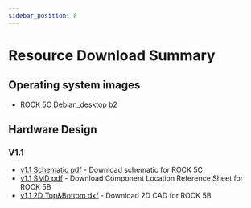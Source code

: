 ```yaml
---
sidebar_position: 8
---
```


# Resource Download Summary

## Operating system images

- [ROCK 5C Debian_desktop b2](https://github.com/radxa-build/rock-5c/releases/download/b2/rock-5c_debian_bullseye_kde_b2.img.xz)


## Hardware Design

### V1.1

- [v1.1 Schematic pdf](https://dl.radxa.com/rock5/5c/docs/hw/v1100/radxa_rock_5c_schematic_v1100.pdf) - Download schematic for ROCK 5C
- [v1.1 SMD pdf](https://dl.radxa.com/rock5/5c/docs/hw/v1100/radxa_rock_5c_components_placement_map_v1100.pdf) - Download Component Location Reference Sheet for ROCK 5B
- [v1.1 2D Top&Bottom dxf](https://dl.radxa.com/rock5/5c/docs/hw/v1100/radxa_rock_5c_2d_dxf_v1100.zip) - Download 2D CAD for ROCK 5B
